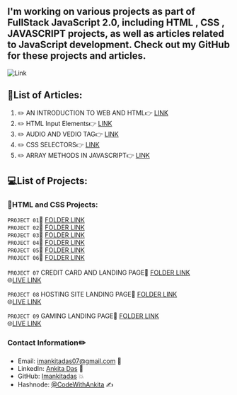 ## I'm working on various projects as part of FullStack JavaScript 2.0, including HTML , CSS , JAVASCRIPT projects, as well as articles related to JavaScript development. Check out my GitHub for these projects and articles.

![Link](https://img.shields.io/badge/ARTICLES-WRITTEN-red)

## 📝List of Articles: 

1. :pencil2:  AN INTRODUCTION TO WEB AND HTML:point_right: [LINK](https://ankita11.hashnode.dev/an-introduction-to-web-and-html)
2. :pencil2: HTML Input Elements:point_right: [LINK](https://ankita11.hashnode.dev/an-overview-of-html-input-elements)
3. :pencil2: AUDIO AND VEDIO TAG:point_right:  [LINK](https://ankita11.hashnode.dev/transforming-web-media-embrace-the-magic-of-audio-and-video-tags)
4. :pencil2: CSS SELECTORS:point_right: [LINK](https://ankita11.hashnode.dev/mastering-css-selectors)
5. :pencil2: ARRAY METHODS IN JAVASCRIPT:point_right: [LINK](https://ankita11.hashnode.dev/array-methods-in-java-script)


## 💻List of Projects:

###  📂HTML and CSS Projects:


`PROJECT 01`📁 [FOLDER LINK](https://github.com/imankitadas/Fullstack-Javascript-Projects-2023/tree/main/HTML%20and%20CSS%20Projects/Project%2001) <br>
`PROJECT 02`📁 [FOLDER LINK](https://github.com/imankitadas/Fullstack-Javascript-Projects-2023/tree/main/HTML%20and%20CSS%20Projects/Project%2002) <br>
`PROJECT 03`📁 [FOLDER LINK](https://github.com/imankitadas/Fullstack-Javascript-Projects-2023/tree/main/HTML%20and%20CSS%20Projects/Project%2003) <br>
`PROJECT 04`📁 [FOLDER LINK](https://github.com/imankitadas/Fullstack-Javascript-Projects-2023/tree/main/HTML%20and%20CSS%20Projects/Project%2004) <br>
`PROJECT 05`📁 [FOLDER LINK](https://github.com/imankitadas/Fullstack-Javascript-Projects-2023/tree/main/HTML%20and%20CSS%20Projects/Project%2005) <br>
`PROJECT 06`📁 [FOLDER LINK](https://github.com/imankitadas/Fullstack-Javascript-Projects-2023/tree/main/HTML%20and%20CSS%20Projects/Project%2006)<br><br>
`PROJECT 07` CREDIT CARD AND LANDING PAGE📁 [FOLDER LINK](https://github.com/imankitadas/Fullstack-Javascript-Projects-2023/tree/main/HTML%20and%20CSS%20Projects/Project%2007%20-%20Credit%20card%20Landing%20page)<br>
🌐[LIVE LINK](http://127.0.0.1:5500/HTML%20and%20CSS%20Projects/Project%2007%20-%20Credit%20card%20Landing%20page/index.html)<br>

`PROJECT 08` HOSTING SITE LANDING PAGE📁 [FOLDER LINK](https://github.com/imankitadas/Fullstack-Javascript-Projects-2023/tree/main/HTML%20and%20CSS%20Projects/Project%2008%20-Hosting%20Landing%20Page)<br>
🌐[LIVE LINK](http://127.0.0.1:5500/HTML%20and%20CSS%20Projects/Project%2008%20-Hosting%20Landing%20Page/index.html)<br>

`PROJECT 09` GAMING LANDING PAGE📁 [FOLDER LINK](https://github.com/imankitadas/Fullstack-Javascript-Projects-2023/tree/main/HTML%20and%20CSS%20Projects/Project%2009%20-%20Gaming%20Landing%20Page)<br>
🌐[LIVE LINK](http://127.0.0.1:5500/HTML%20and%20CSS%20Projects/Project%2009%20-%20Gaming%20Landing%20Page/index.html)<br>


### Contact Information✏️

- Email: imankitadas07@gmail.com 📩
- LinkedIn: [Ankita Das](https://www.linkedin.com/in/ankita-das-02669526a/) 🚀 
- GitHub: [Imankitadas](https://github.com/imankitadas) 💥 
- Hashnode: [@CodeWithAnkita](https://hashnode.com/@CodeWithAnkita) ✍️





